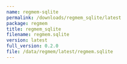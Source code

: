 ```yaml
---
name: regmem-sqlite
permalink: /downloads/regmem_sqlite/latest
package: regmem
title: regmem_sqlite
filename: regmem.sqlite
version: latest
full_version: 0.2.0
file: /data/regmem/latest/regmem.sqlite
---
```


